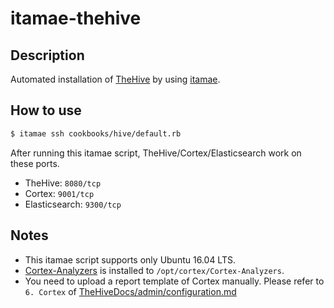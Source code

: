 # itamae-thehive

## Description

Automated installation of [TheHive](https://github.com/TheHive-Project/TheHive) by using [itamae](https://github.com/itamae-kitchen/itamae).

## How to use

```bash
$ itamae ssh cookbooks/hive/default.rb
```

After running this itamae script, TheHive/Cortex/Elasticsearch work on these ports.

- TheHive: `8080/tcp`
- Cortex: `9001/tcp`
- Elasticsearch: `9300/tcp`

## Notes

- This itamae script supports only Ubuntu 16.04 LTS.
- [Cortex-Analyzers](https://github.com/TheHive-Project/Cortex-Analyzers) is installed to `/opt/cortex/Cortex-Analyzers`.
- You need to upload a report template of Cortex manually. Please refer to `6. Cortex` of [TheHiveDocs/admin/configuration.md](https://github.com/TheHive-Project/TheHiveDocs/blob/master/admin/configuration.md#6-cortex)

